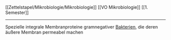 [[Zettelstapel/Mikrobiologie/Mikrobiologie]] [[VO Mikrobiologie]] [[1. Semester]]

---

Spezielle integrale Membranproteine gramnegativer [Bakterien](Bakterien.md), die deren äußere Membran permeabel machen

